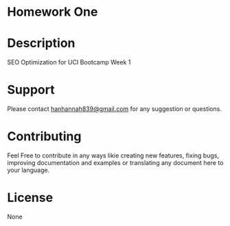 # Homework One
# Description
SEO Optimization for UCI Bootcamp Week 1
# Support
Please contact hanhannah839@gmail.com for any suggestion or questions.
# Contributing
Feel Free to contribute in any ways likie creating new features, fixing bugs, improving documentation and examples or translating any document here to your language.
# License
None
